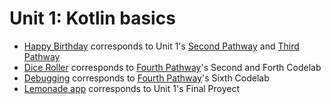 # Unit 1: Kotlin basics

- [Happy Birthday](./HappyBirthday) corresponds to Unit 1's [Second Pathway] and [Third Pathway]
- [Dice Roller](./DiceRoller) corresponds to [Fourth Pathway]'s Second and Forth Codelab
- [Debugging](./Debugging) corresponds to [Fourth Pathway]'s Sixth Codelab
- [Lemonade app](./android-basics-kotlin-lemonade-app-main) corresponds to Unit 1's Final Proyect


[Second Pathway]: https://developer.android.com/courses/pathways/android-basics-kotlin-two
[Third Pathway]: https://developer.android.com/courses/pathways/android-basics-kotlin-three
[Fourth Pathway]: https://developer.android.com/courses/pathways/android-basics-kotlin-four
